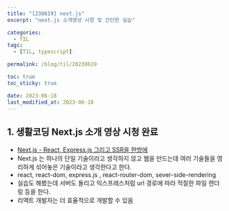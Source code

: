 ```yaml
---
title: "[230619] next.js"
excerpt: "next.js 소개영상 시청 및 간단한 실습"

categories:
  - TIL
tags:
  - [TIL, typescript]

permalink: /blog/til/20230619

toc: true
toc_sticky: true

date: 2023-06-18
last_modified_at: 2023-06-18
---
```


## 1. 생활코딩 Next.js 소개 영상 시청 완료

- [Next.js - React, Express.js 그리고 SSR을 한방에](https://www.youtube.com/watch?v=ECMB4kUCKWQ)
- Next.js 는 하나의 단일 기술이라고 생각하지 않고 웹을 만드는데 여러 기술들을 영리하게 섞어놓은 기술이라고 생각한다고 한다.
- react, react-dom, express.js , react-router-dom, sever-side-rendering
- 실습도 해봤는데 서버도 돌리고 익스프레스처럼 url 경로에 따라 적절한 파일 렌더링 등을 한다.
- 리액트 개발자는 더 효율적으로 개발할 수 있음
